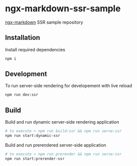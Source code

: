 # ngx-markdown-ssr-sample

[ngx-markdown](https://github.com/jfcere/ngx-markdown) SSR sample repository

## Installation

Install required dependencies

```bash
npm i
```

## Development

To run server-side rendering for developement with live reload

```bash
npm run dev:ssr
```

## Build

Build and run dynamic server-side rendering application

```bash
# to execute > npm run build:ssr && npm run serve:ssr
npm run start:dynamic-ssr
```

Build and run prerendered server-side application

```bash
# to execute > npm run prerender && npm run serve:ssr
npm run start:prerender-ssr
```
